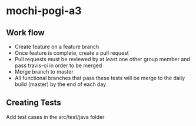 # mochi-pogi-a3

## Work flow
- Create feature on a feature branch
- Once feature is complete, create a pull request
- Pull requests must be reviewed by at least one other group member and pass travis-ci in order to be merged
- Merge branch to master
- All functional branches that pass these tests will be merge to the daily build (master) by the end of each day

## Creating Tests
Add test cases in the src/test/java folder
